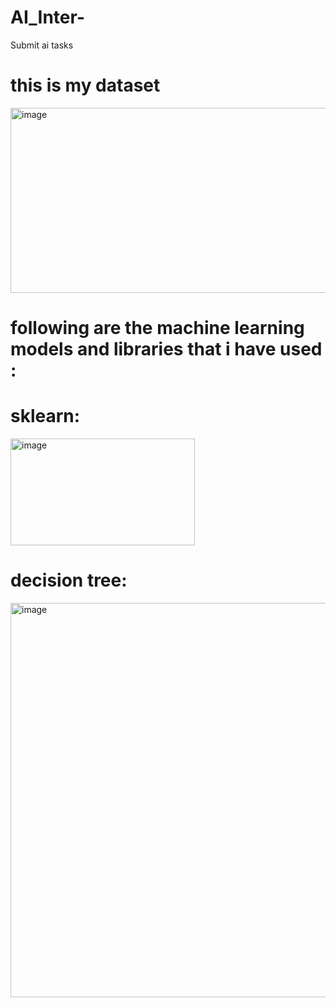 # AI_Inter-
Submit ai tasks 
# this is my dataset
<img width="1660" height="296" alt="image" src="https://github.com/user-attachments/assets/ae4cc9f5-a27f-4314-be35-cdc3fad69d10" />

# following are the machine learning models and libraries that i have used :

# sklearn: 
<img width="295" height="171" alt="image" src="https://github.com/user-attachments/assets/d6e45e93-3c79-45c5-b10b-fda73de1458d" />

# decision tree: 
<img width="1120" height="631" alt="image" src="https://github.com/user-attachments/assets/e13be893-e827-4cfe-ada1-831889775e59" />




